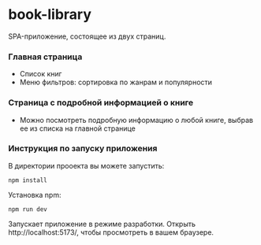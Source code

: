 # book-library
SPA-приложение, состоящее из двух страниц.

### Главная страница
- Список книг 
- Меню фильтров: сортировка по жанрам и популярности

### Страница с подробной информацией о книге
- Можно посмотреть подробную информацию о любой книге, выбрав ее из списка на главной странице

### Инструкция по запуску приложения
В директории прооекта вы можете запустить:

``` npm install ```

Установка npm:

``` npm run dev ```

Запускает приложение в режиме разработки.
Открыть http://localhost:5173/, чтобы просмотреть в вашем браузере.
